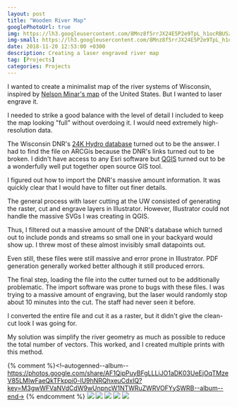 ```yaml
---
layout: post
title: "Wooden River Map"
googlePhotoUrl: true
img: https://lh3.googleusercontent.com/8Mnz8f5rrJX24E5P2e9TpL_h1ocRBUSzNKGBXqX4gDhIlO4JjBw-oAFjECcnUzStCq2M5Hv-HzLyVjZZU95OtqgnYAdcKltwaowHk4odWZGPHC3JfKXZ0KadV0ikLj507S82Mfdq7w=w2462-h2726
img-small: https://lh3.googleusercontent.com/8Mnz8f5rrJX24E5P2e9TpL_h1ocRBUSzNKGBXqX4gDhIlO4JjBw-oAFjECcnUzStCq2M5Hv-HzLyVjZZU95OtqgnYAdcKltwaowHk4odWZGPHC3JfKXZ0KadV0ikLj507S82Mfdq7w=w300-h300
date: 2018-11-20 12:53:00 +0300
description: Creating a laser engraved river map
tag: [Projects]
categories: Projects
---
```


I wanted to create a minimalist map of the river systems of Wisconsin, inspired by [Nelson Minar's map](https://io9.gizmodo.com/a-map-of-all-the-rivers-in-the-united-states-and-nothi-513353739) of the United States. But I wanted to laser engrave it.

I needed to strike a good balance with the level of detail I included to keep the map looking "full" without overdoing it. I would need extremely high-resolution data.

The Wisconsin DNR's [24K Hydro database](https://www.arcgis.com/home/item.html?id=cb1c7f75d14f42ee819a46894fd2e771) turned out to be the answer. I had to find the file on ARCGis because the DNR's links turned out to be broken. I didn't have access to any Esri software but [QGIS](https://www.qgis.org/en/site/) turned out to be a wonderfully well put together open source GIS tool.

I figured out how to import the DNR's massive amount information. It was quickly clear that I would have to filter out finer details. 

The general process with laser cutting at the UW consisted of generating the raster, cut and engrave layers in Illustrator. However, Illustrator could not handle the massive SVGs I was creating in QGIS. 

Thus, I filtered out a massive amount of the DNR's database which turned out to include ponds and streams so small one in your backyard would show up. I threw most of these almost invisibly small datapoints out.

Even still, these files were still massive and error prone in Illustrator. PDF generation generally worked better although it still produced errors. 

The final step, loading the file into the cutter turned out to be additionally problematic. The import software was prone to bugs with these files. I was trying to a massive amount of engraving, but the laser would randomly stop about 10 minutes into the cut. The staff had never seen it before. 

I converted the entire file and cut it as a raster, but it didn't give the clean-cut look I was going for. 


My solution was simplify the river geometry as much as possible to reduce the total number of vectors. This worked, and I created multiple prints with this method. 

{% comment %}<!–autogenned--album--https://photos.google.com/share/AF1QipPuyBFgLLLiJO1aDK03UeEjOqTMzeV85LMIwFaeQkTFkppi0-lU9hNRQhxeuCdxlQ?key=M3gwWFVaNVdCdW9wUnpncW1NTWRuZWRVOFYySWRB--album--end->
{% endcomment %}
<a data-fancybox="gallery" href="https://lh3.googleusercontent.com/QSHwIVOELADqwq6PV_dtw8ISG7bCBEpInzLruf9b49LLf9JJK6J_Wdda7QleFSR6OBk3XJoD3cxkdaxYd1D2XbhJ6g1QvDo7jTmXAJNPhnPTVdQNwG6fd-w_BQ_nardMyV6G_5Juxg=w3024-h4032"><img src="https://lh3.googleusercontent.com/QSHwIVOELADqwq6PV_dtw8ISG7bCBEpInzLruf9b49LLf9JJK6J_Wdda7QleFSR6OBk3XJoD3cxkdaxYd1D2XbhJ6g1QvDo7jTmXAJNPhnPTVdQNwG6fd-w_BQ_nardMyV6G_5Juxg=w200-h200"></a>
<a data-fancybox="gallery" href="https://lh3.googleusercontent.com/8Mnz8f5rrJX24E5P2e9TpL_h1ocRBUSzNKGBXqX4gDhIlO4JjBw-oAFjECcnUzStCq2M5Hv-HzLyVjZZU95OtqgnYAdcKltwaowHk4odWZGPHC3JfKXZ0KadV0ikLj507S82Mfdq7w=w3462-h3726"><img src="https://lh3.googleusercontent.com/8Mnz8f5rrJX24E5P2e9TpL_h1ocRBUSzNKGBXqX4gDhIlO4JjBw-oAFjECcnUzStCq2M5Hv-HzLyVjZZU95OtqgnYAdcKltwaowHk4odWZGPHC3JfKXZ0KadV0ikLj507S82Mfdq7w=w200-h200"></a>
<a data-fancybox="gallery" href="https://lh3.googleusercontent.com/kJjlm4-OMIaFoe9HdV2ebJv2bx_E9c76_YGLfYXMOqP_GsfI1N9nLxZGvT-EmKzmi6ObvsB-3nc3GsZw-z9nlwusQyZSaHgUJstRQSAfqOi9G79j6gGzuA43F3nzUxU1Y1Nug8fvVw=w1547-h1695"><img src="https://lh3.googleusercontent.com/kJjlm4-OMIaFoe9HdV2ebJv2bx_E9c76_YGLfYXMOqP_GsfI1N9nLxZGvT-EmKzmi6ObvsB-3nc3GsZw-z9nlwusQyZSaHgUJstRQSAfqOi9G79j6gGzuA43F3nzUxU1Y1Nug8fvVw=w200-h200"></a>
<a data-fancybox="gallery" href="https://lh3.googleusercontent.com/Kogn-hDKkeVTXXzwVN5FOZ7oz7zb_8egzBUDKAmXAv-LadMEptwIOI9aA6Aozc_BvA3t6aaSEI0yQop4rdiPo7vCDcZEhPRr-SLijIf-k9Mk0hQqVJbM1sCeeEpZa4dqxTzOtkLLbg=w3024-h4032"><img src="https://lh3.googleusercontent.com/Kogn-hDKkeVTXXzwVN5FOZ7oz7zb_8egzBUDKAmXAv-LadMEptwIOI9aA6Aozc_BvA3t6aaSEI0yQop4rdiPo7vCDcZEhPRr-SLijIf-k9Mk0hQqVJbM1sCeeEpZa4dqxTzOtkLLbg=w200-h200"></a>
<a data-fancybox="gallery" href="https://lh3.googleusercontent.com/b4WqHr52kbvTWCVCF7wYG3Nw40_0zU7085qQhjHEUKIpMJQPqPnRh4OQMi8NiQESFdyGh0dk33zj7tuL3W66RKRAnbSxRm0U1svgSDuHVqfprI7-45DGe0WX4q1XZowvZhB-f6bphQ=w3024-h4032"><img src="https://lh3.googleusercontent.com/b4WqHr52kbvTWCVCF7wYG3Nw40_0zU7085qQhjHEUKIpMJQPqPnRh4OQMi8NiQESFdyGh0dk33zj7tuL3W66RKRAnbSxRm0U1svgSDuHVqfprI7-45DGe0WX4q1XZowvZhB-f6bphQ=w200-h200"></a>



